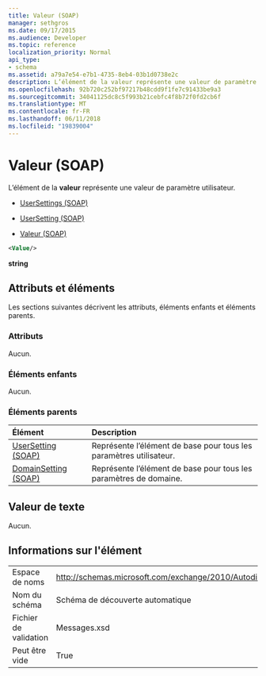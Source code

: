 ```yaml
---
title: Valeur (SOAP)
manager: sethgros
ms.date: 09/17/2015
ms.audience: Developer
ms.topic: reference
localization_priority: Normal
api_type:
- schema
ms.assetid: a79a7e54-e7b1-4735-8eb4-03b1d0738e2c
description: L’élément de la valeur représente une valeur de paramètre utilisateur.
ms.openlocfilehash: 92b720c252bf97217b48cdd9f1fe7c91433be9a3
ms.sourcegitcommit: 34041125dc8c5f993b21cebfc4f8b72f0fd2cb6f
ms.translationtype: MT
ms.contentlocale: fr-FR
ms.lasthandoff: 06/11/2018
ms.locfileid: "19839004"
---
```

# <a name="value-soap"></a>Valeur (SOAP)

L’élément de la **valeur** représente une valeur de paramètre utilisateur. 
  
- [UserSettings (SOAP)](usersettings-soap.md)
  
- [UserSetting (SOAP)](usersetting-soap.md)
  
- [Valeur (SOAP)](value-soap.md)
  
```XML
<Value/>
```

**string**

## <a name="attributes-and-elements"></a>Attributs et éléments

Les sections suivantes décrivent les attributs, éléments enfants et éléments parents.
  
### <a name="attributes"></a>Attributs

Aucun.
  
### <a name="child-elements"></a>Éléments enfants

Aucun.
  
### <a name="parent-elements"></a>Éléments parents

|**Élément**|**Description**|
|:-----|:-----|
|[UserSetting (SOAP)](usersetting-soap.md) <br/> |Représente l’élément de base pour tous les paramètres utilisateur.  <br/> |
|[DomainSetting (SOAP)](domainsetting-soap.md) <br/> |Représente l’élément de base pour tous les paramètres de domaine.  <br/> |
   
## <a name="text-value"></a>Valeur de texte

Aucun.
  
## <a name="element-information"></a>Informations sur l'élément

|||
|:-----|:-----|
|Espace de noms  <br/> |http://schemas.microsoft.com/exchange/2010/Autodiscover  <br/> |
|Nom du schéma  <br/> |Schéma de découverte automatique  <br/> |
|Fichier de validation  <br/> |Messages.xsd  <br/> |
|Peut être vide  <br/> |True  <br/> |
   

